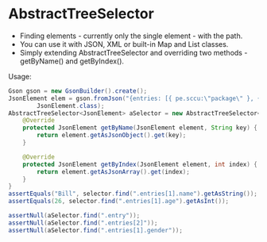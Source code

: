 AbstractTreeSelector
=====

* Finding elements - currently only the single element - with the path.
* You can use it with JSON, XML or built-in Map and List classes.
* Simply extending AbstractTreeSelector and overriding two methods - getByName() and getByIndex().

Usage:
```java
Gson gson = new GsonBuilder().create();
JsonElement elem = gson.fromJson("{entries: [{ pe.sccu:\"package\" }, {name:\"Bill\", age:26}]}",
        JsonElement.class);
AbstractTreeSelector<JsonElement> aSelector = new AbstractTreeSelector<JsonElement>() {
    @Override
    protected JsonElement getByName(JsonElement element, String key) {
        return element.getAsJsonObject().get(key);
    }

    @Override
    protected JsonElement getByIndex(JsonElement element, int index) {
        return element.getAsJsonArray().get(index);
    }
}
assertEquals("Bill", selector.find(".entries[1].name").getAsString());
assertEquals(26, selector.find(".entries[1].age").getAsInt());

assertNull(aSelector.find(".entry"));
assertNull(aSelector.find(".entries[2]"));
assertNull(aSelector.find(".entries[1].gender"));
```
